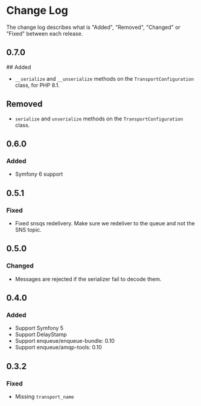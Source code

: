 # Change Log

The change log describes what is "Added", "Removed", "Changed" or "Fixed" between each release.

## 0.7.0

## Added

- `__serialize` and `__unserialize` methods on the `TransportConfiguration` class, for PHP 8.1.

## Removed

- `serialize` and `unserialize` methods on the `TransportConfiguration` class.

## 0.6.0

### Added

- Symfony 6 support

## 0.5.1

### Fixed

- Fixed snsqs redelivery. Make sure we redeliver to the queue and not the SNS topic.

## 0.5.0

### Changed

- Messages are rejected if the serializer fail to decode them.

## 0.4.0

### Added

- Support Symfony 5
- Support DelayStamp
- Support enqueue/enqueue-bundle: 0.10
- Support enqueue/amqp-tools: 0.10

## 0.3.2

### Fixed

- Missing `transport_name`
